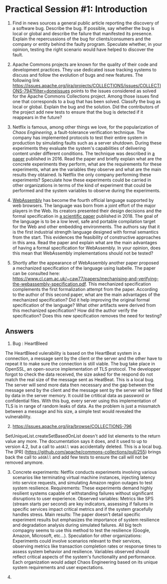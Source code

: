 # Practical Session #1: Introduction

1. Find in news sources a general public article reporting the discovery of a software bug. Describe the bug. If possible, say whether the bug is local or global and describe the failure that manifested its presence. Explain the repercussions of the bug for clients/consumers and the company or entity behind the faulty program. Speculate whether, in your opinion, testing the right scenario would have helped to discover the fault.

2. Apache Commons projects are known for the quality of their code and development practices. They use dedicated issue tracking systems to discuss and follow the evolution of bugs and new features. The following link https://issues.apache.org/jira/projects/COLLECTIONS/issues/COLLECTIONS-794?filter=doneissues points to the issues considered as solved for the Apache Commons Collections project. Among those issues find one that corresponds to a bug that has been solved. Classify the bug as local or global. Explain the bug and the solution. Did the contributors of the project add new tests to ensure that the bug is detected if it reappears in the future?

3. Netflix is famous, among other things we love, for the popularization of *Chaos Engineering*, a fault-tolerance verification technique. The company has implemented protocols to test their entire system in production by simulating faults such as a server shutdown. During these experiments they evaluate the system's capabilities of delivering content under different conditions. The technique was described in [a paper](https://arxiv.org/ftp/arxiv/papers/1702/1702.05843.pdf) published in 2016. Read the paper and briefly explain what are the concrete experiments they perform, what are the requirements for these experiments, what are the variables they observe and what are the main results they obtained. Is Netflix the only company performing these experiments? Speculate how these experiments could be carried in other organizations in terms of the kind of experiment that could be performed and the system variables to observe during the experiments.

4. [WebAssembly](https://webassembly.org/) has become the fourth official language supported by web browsers. The language was born from a joint effort of the major players in the Web. Its creators presented their design decisions and the formal specification in [a scientific paper](https://people.mpi-sws.org/~rossberg/papers/Haas,%20Rossberg,%20Schuff,%20Titzer,%20Gohman,%20Wagner,%20Zakai,%20Bastien,%20Holman%20-%20Bringing%20the%20Web%20up%20to%20Speed%20with%20WebAssembly.pdf) published in 2018. The goal of the language is to be a low level, safe and portable compilation target for the Web and other embedding environments. The authors say that it is the first industrial strength language designed with formal semantics from the start. This evidences the feasibility of constructive approaches in this area. Read the paper and explain what are the main advantages of having a formal specification for WebAssembly. In your opinion, does this mean that WebAssembly implementations should not be tested? 

5.  Shortly after the appearance of WebAssembly another paper proposed a mechanized specification of the language using Isabelle. The paper can be consulted here: https://www.cl.cam.ac.uk/~caw77/papers/mechanising-and-verifying-the-webassembly-specification.pdf. This mechanized specification complements the first formalization attempt from the paper. According to the author of this second paper, what are the main advantages of the mechanized specification? Did it help improving the original formal specification of the language? What other artifacts were derived from this mechanized specification? How did the author verify the specification? Does this new specification removes the need for testing?

## Answers

1. Bug : HeartBleed

The HeartBleed vulerability is based on the HeartBeat system in a connection, a message sent by the client or the server and the other have to repeat it to make sure the connection is still viable. The bug take place in OpenSSL, an open-source implementation of TLS protocol. The developper forgot to check the data received, the size asked for the respond do not match the real size of the message sent as HeatBeat. This is a local bug. The server will send more data then necessary and the gap between the message send by the client and the message sent by the server will be filled by data in the server memory. It could be crtitical data as password or confidential files.
With this bug, every server using this implementation of TLS is in range of random leaks of data. As the problem is just a missmatch between a message and his size, a simple test would revealed the vulnerability.



2. https://issues.apache.org/jira/browse/COLLECTIONS-796

SetUniqueList.createSetBasedOnList doesn't add list elements to the return value any more. The documentation says it does, and it used to up to version 4.2, but a call to `addAll` was accidentally deleted. This is a local bug. The [PR] (https://github.com/apache/commons-collections/pull/255) brings back the call to `addAll` and add few tests to ensure the call will not be removed anymore.



3. Concrete experiments: Netflix conducts experiments involving various scenarios like terminating virtual machine instances, injecting latency into service requests, and simulating Amazon region outages to test system resilience.
Requirements: These experiments demand highly resilient systems capable of withstanding failures without significant disruptions to user experience.
Observed variables: Metrics like SPS (stream starts per second) are key indicators, assessing if failures in specific services impact critical metrics and if the system gracefully handles stress.
Main results: The paper doesn't detail specific experiment results but emphasizes the importance of system resilience and degradation analysis during simulated failures. All big tech compagny seems to use this method to test the resilience (Google, Amazon, Microsoft, etc...).
  Speculation for other organizations: Experiments could involve scenarios relevant to their services, observing metrics like transaction completion rates or response times to assess system behavior and resilience. Variables observed should reflect critical aspects of the system's functionality and performance. Each organization would adapt Chaos Engineering based on its unique system requirements and user expectations.



4. 
